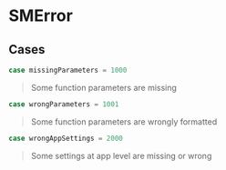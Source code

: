 # SMError

>

## Cases
```swift
case missingParameters = 1000
```

>Some function parameters are missing

```swift
case wrongParameters = 1001
```

>Some function parameters are wrongly formatted

```swift
case wrongAppSettings = 2000
```

>Some settings at app level are missing or wrong
